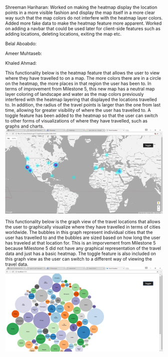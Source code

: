 Shreeman Hariharan: Worked on making the heatmap display the location points in a more visible fashion and display the map itself
in a more clear way such that the map colors do not interfere with the heatmap layer colors. Added more fake data to make the 
heatmap feature more apparent. Worked on adding a navbar that could be used later for client-side features such as adding locations,
deleting locations, exiting the map etc.

Belal Aboabdo:

Ameer Muhtaseb:

Khaled Ahmad:


This functionality below is the heatmap feature that allows the user to view where they have travelled to on a map. The more colors there
are in a circle on the heatmap, the more places in that region the user has been to. In terms of improvement from Milestone 5, this new map has a neutral map layer coloring of landscape and water as the map colors previously interfered with the heatmap layering that displayed the locations travelled to. In addition, the radius of the travel points is larger than the one from last time, allowing for greater visibility of where the user has travelled to. A toggle feature has been added to the heatmap so that the user can switch to other forms of visualizations of where they have travelled, such as graphs and charts. 
![alt tag](https://github.com/ameezus/cogs121/blob/master/ms7heatmap.PNG)

This functionality below is the graph view of the travel locations that allows the user to graphically visualize where they have travelled in terms of cities worldwide. The bubbles in this graph represent individual cities that the user has travelled to and the bubbles are
sized based on how long the user has traveled at that location for. This is an imporvement from Milestone 5 because 
Milestone 5 did not have any graphical representation of the travel data and just has a basic heatmap. The toggle feature is also
included on this graph view as the user can switch to a different way of viewing the travel data.
![alt tag](https://github.com/ameezus/cogs121/blob/master/ms7vegagraph.PNG)

